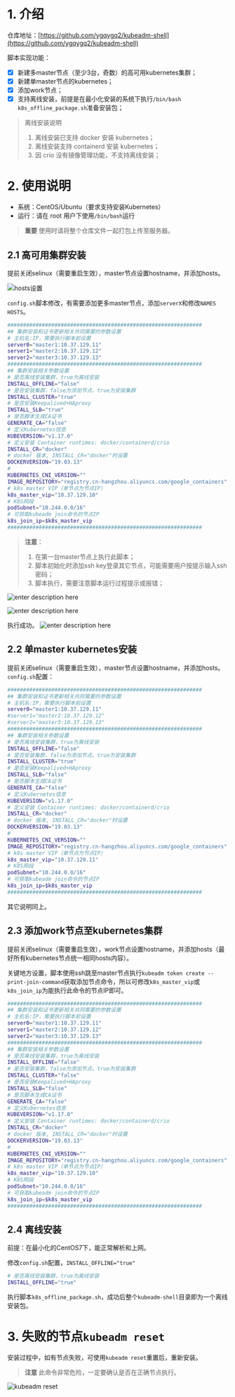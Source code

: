 # 1. 介绍

仓库地址：[https://github.com/ygqygq2/kubeadm-shell](https://github.com/ygqygq2/kubeadm-shell)

脚本实现功能：
- [x] 新建多master节点（至少3台，奇数）的高可用kubernetes集群；
- [x] 新建单master节点的kubernetes；
- [x] 添加work节点；
- [x] 支持离线安装，前提是在最小化安装的系统下执行`/bin/bash k8s_offline_package.sh`准备安装包；

>离线安装说明
>1. 离线安装已支持 docker 安装 kubernetes；
>2. 离线安装支持 containerd 安装 kubernetes；
>3. 因 crio 没有镜像管理功能，不支持离线安装；


# 2. 使用说明
* 系统：CentOS/Ubuntu（要求支持安装Kubernetes）
* 运行：请在 root 用户下使用`/bin/bash`运行

>**重要**
>使用时请将整个仓库文件一起打包上传至服务器。

## 2.1 高可用集群安装

提前关闭selinux（需要重启生效），master节点设置hostname，并添加hosts。

![hosts设置](./images/1575422986361.png)

`config.sh`脚本修改，有需要添加更多master节点，添加`serverX`和修改`NAMES` `HOSTS`。

```bash
##############################################################
## 集群安装和证书更新相关共同需要的参数设置
# 主机名:IP，需要执行脚本前设置
server0="master1:10.37.129.11"
server1="master2:10.37.129.12"
server2="master3:10.37.129.13"
##############################################################
## 集群安装相关参数设置
# 是否离线安装集群，true为离线安装
INSTALL_OFFLINE="false"
# 是否安装集群，false为添加节点，true为安装集群
INSTALL_CLUSTER="true"
# 是否安装Keepalived+HAproxy
INSTALL_SLB="true"
# 是否脚本生成CA证书
GENERATE_CA="false"
# 定义Kubernetes信息
KUBEVERSION="v1.17.0"
# 定义安装 Container runtimes: docker/containerd/crio
INSTALL_CR="docker"
# docker 版本, INSTALL_CR="docker"时设置
DOCKERVERSION="19.03.13"
#
KUBERNETES_CNI_VERSION=""
IMAGE_REPOSITORY="registry.cn-hangzhou.aliyuncs.com/google_containers"
# k8s master VIP（单节点为节点IP）
k8s_master_vip="10.37.129.10"
# K8S网段
podSubnet="10.244.0.0/16"
# 可获取kubeadm join命令的节点IP
k8s_join_ip=$k8s_master_vip
##############################################################
```

>**注意**：
>1. 在第一台master节点上执行此脚本；
>2. 脚本初始化时添加ssh key登录其它节点，可能需要用户按提示输入ssh密码；
>3. 脚本执行，需要注意脚本运行过程提示或报错；

![enter description here](./images/1575423438757.png)

![enter description here](./images/1575423484594.png)

执行成功。
![enter description here](./images/1575423553909.png)

## 2.2 单master kubernetes安装

提前关闭selinux（需要重启生效），master节点设置hostname，并添加hosts。`config.sh`配置：

```bash
##############################################################
## 集群安装和证书更新相关共同需要的参数设置
# 主机名:IP，需要执行脚本前设置
server0="master1:10.37.129.11"
#server1="master2:10.37.129.12"
#server2="master3:10.37.129.13"
##############################################################
## 集群安装相关参数设置
# 是否离线安装集群，true为离线安装
INSTALL_OFFLINE="false"
# 是否安装集群，false为添加节点，true为安装集群
INSTALL_CLUSTER="true"
# 是否安装Keepalived+HAproxy
INSTALL_SLB="false"
# 是否脚本生成CA证书
GENERATE_CA="false"
# 定义Kubernetes信息
KUBEVERSION="v1.17.0"
# 定义安装 Container runtimes: docker/containerd/crio
INSTALL_CR="docker"
# docker 版本, INSTALL_CR="docker"时设置
DOCKERVERSION="19.03.13"
#
KUBERNETES_CNI_VERSION=""
IMAGE_REPOSITORY="registry.cn-hangzhou.aliyuncs.com/google_containers"
# k8s master VIP（单节点为节点IP）
k8s_master_vip="10.37.129.11"
# K8S网段
podSubnet="10.244.0.0/16"
# 可获取kubeadm join命令的节点IP
k8s_join_ip=$k8s_master_vip
##############################################################
```

其它说明同上。

## 2.3 添加work节点至kubernetes集群

提前关闭selinux（需要重启生效），work节点设置hostname，并添加hosts（最好所有kubernetes节点统一相同hosts内容）。

关键地方设置，脚本使用ssh跳至master节点执行`kubeadm token create --print-join-command`获取添加节点命令，所以可修改`k8s_master_vip`或`k8s_join_ip`为能执行此命令的节点IP即可。

```bash
##############################################################
## 集群安装和证书更新相关共同需要的参数设置
# 主机名:IP，需要执行脚本前设置
server0="master1:10.37.129.11"
server1="master2:10.37.129.12"
server2="master3:10.37.129.13"
##############################################################
## 集群安装相关参数设置
# 是否离线安装集群，true为离线安装
INSTALL_OFFLINE="false"
# 是否安装集群，false为添加节点，true为安装集群
INSTALL_CLUSTER="false"
# 是否安装Keepalived+HAproxy
INSTALL_SLB="false"
# 是否脚本生成CA证书
GENERATE_CA="false"
# 定义Kubernetes信息
KUBEVERSION="v1.17.0"
# 定义安装 Container runtimes: docker/containerd/crio
INSTALL_CR="docker"
# docker 版本, INSTALL_CR="docker"时设置
DOCKERVERSION="19.03.13"
#
KUBERNETES_CNI_VERSION=""
IMAGE_REPOSITORY="registry.cn-hangzhou.aliyuncs.com/google_containers"
# k8s master VIP（单节点为节点IP）
k8s_master_vip="10.37.129.10"
# K8S网段
podSubnet="10.244.0.0/16"
# 可获取kubeadm join命令的节点IP
k8s_join_ip=$k8s_master_vip
##############################################################
```

## 2.4 离线安装
前提：在最小化的CentOS7下，能正常解析和上网。    

修改`config.sh`配置，`INSTALL_OFFLINE="true"`

```bash
# 是否离线安装集群，true为离线安装
INSTALL_OFFLINE="true"
```

执行脚本`k8s_offline_package.sh`，成功后整个`kubeadm-shell`目录即为一个离线安装包。
# 3. 失败的节点`kubeadm reset`
安装过程中，如有节点失败，可使用`kubeadm reset`重置后，重新安装。

>**注意**
>此命令非常危险，一定要确认是否在正确节点执行。

![kubeadm reset](./images/1575423570194.png)
